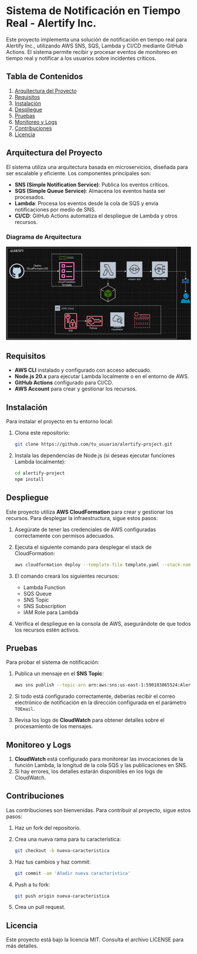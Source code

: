 
# Sistema de Notificación en Tiempo Real - Alertify Inc.

Este proyecto implementa una solución de notificación en tiempo real para Alertify Inc., utilizando AWS SNS, SQS, Lambda y CI/CD mediante GitHub Actions. El sistema permite recibir y procesar eventos de monitoreo en tiempo real y notificar a los usuarios sobre incidentes críticos.
 
## Tabla de Contenidos
1. [Arquitectura del Proyecto](#arquitectura-del-proyecto)
2. [Requisitos](#requisitos)
3. [Instalación](#instalación)
4. [Despliegue](#despliegue)
5. [Pruebas](#pruebas)
6. [Monitoreo y Logs](#monitoreo-y-logs)
7. [Contribuciones](#contribuciones)
8. [Licencia](#licencia)

## Arquitectura del Proyecto

El sistema utiliza una arquitectura basada en microservicios, diseñada para ser escalable y eficiente. Los componentes principales son:

- **SNS (Simple Notification Service)**: Publica los eventos críticos.
- **SQS (Simple Queue Service)**: Almacena los eventos hasta ser procesados.
- **Lambda**: Procesa los eventos desde la cola de SQS y envía notificaciones por medio de SNS.
- **CI/CD**: GitHub Actions automatiza el despliegue de Lambda y otros recursos.
  
### Diagrama de Arquitectura

![alt text](image.png)

## Requisitos

- **AWS CLI** instalado y configurado con acceso adecuado.
- **Node.js 20.x** para ejecutar Lambda localmente o en el entorno de AWS.
- **GitHub Actions** configurado para CI/CD.
- **AWS Account** para crear y gestionar los recursos.

## Instalación

Para instalar el proyecto en tu entorno local:

1. Clona este repositorio:

   ```bash
   git clone https://github.com/tu_usuario/alertify-project.git
   ```

2. Instala las dependencias de Node.js (si deseas ejecutar funciones Lambda localmente):

   ```bash
   cd alertify-project
   npm install
   ```

## Despliegue

Este proyecto utiliza **AWS CloudFormation** para crear y gestionar los recursos. Para desplegar la infraestructura, sigue estos pasos:

1. Asegúrate de tener las credenciales de AWS configuradas correctamente con permisos adecuados.

2. Ejecuta el siguiente comando para desplegar el stack de CloudFormation:

   ```bash
   aws cloudformation deploy --template-file template.yaml --stack-name alertify-stack --capabilities CAPABILITY_IAM --parameter-overrides TOEmail="tu_correo@example.com"
   ```

3. El comando creará los siguientes recursos:
   - Lambda Function
   - SQS Queue
   - SNS Topic
   - SNS Subscription
   - IAM Role para Lambda

4. Verifica el despliegue en la consola de AWS, asegurándote de que todos los recursos estén activos.

## Pruebas

Para probar el sistema de notificación:

1. Publica un mensaje en el **SNS Topic**:

   ```bash
   aws sns publish --topic-arn arn:aws:sns:us-east-1:590183865524:Alertify-Inc-CriticalEvents-Unique --message "Test Message" --subject "Test Notification"
   ```

2. Si todo está configurado correctamente, deberías recibir el correo electrónico de notificación en la dirección configurada en el parámetro `TOEmail`.

3. Revisa los logs de **CloudWatch** para obtener detalles sobre el procesamiento de los mensajes.

## Monitoreo y Logs

1. **CloudWatch** está configurado para monitorear las invocaciones de la función Lambda, la longitud de la cola SQS y las publicaciones en SNS.
2. Si hay errores, los detalles estarán disponibles en los logs de CloudWatch.

## Contribuciones

Las contribuciones son bienvenidas. Para contribuir al proyecto, sigue estos pasos:

1. Haz un fork del repositorio.
2. Crea una nueva rama para tu característica:
   
   ```bash
   git checkout -b nueva-caracteristica
   ```

3. Haz tus cambios y haz commit:

   ```bash
   git commit -am 'Añadir nueva característica'
   ```

4. Push a tu fork:

   ```bash
   git push origin nueva-caracteristica
   ```

5. Crea un pull request.

## Licencia

Este proyecto está bajo la licencia MIT. Consulta el archivo LICENSE para más detalles.
